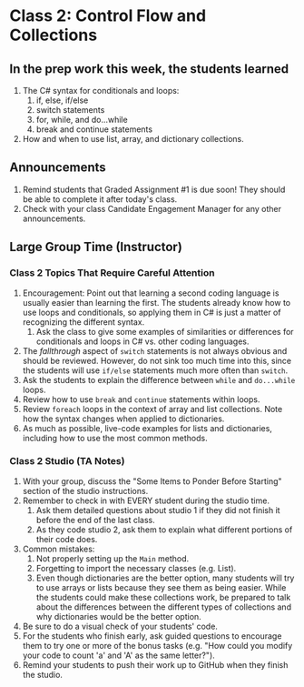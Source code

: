 # Class 2: Control Flow and Collections

## In the prep work this week, the students learned

1. The C# syntax for conditionals and loops:
    1. if, else, if/else
    1. switch statements
    1. for, while, and do...while
    1. break and continue statements
1. How and when to use list, array, and dictionary collections.

## Announcements

1. Remind students that Graded Assignment #1 is due soon! They should be able to complete it after today's class.
1. Check with your class Candidate Engagement Manager for any other announcements.

## Large Group Time (Instructor)

### Class 2 Topics That Require Careful Attention

1. Encouragement: Point out that learning a second coding language is usually easier than learning the first. The students already know how to use loops and conditionals, so applying them in C# is just a matter of recognizing the different syntax.
    1. Ask the class to give some examples of similarities or differences for conditionals and loops in C# vs. other coding languages.
1. The *fallthrough* aspect of ``switch`` statements is not always obvious and should be reviewed. However, do not sink too much time into this, since the students will use ``if/else`` statements much more often than ``switch``.
1. Ask the students to explain the difference between ``while`` and ``do...while`` loops.
1. Review how to use ``break`` and ``continue`` statements within loops.
1. Review ``foreach`` loops in the context of array and list collections. Note
how the syntax changes when applied to dictionaries.
1. As much as possible, live-code examples for lists and dictionaries, including how to use the most common methods.

### Class 2 Studio (TA Notes)

1. With your group, discuss the "Some Items to Ponder Before Starting" section of the studio instructions.
1. Remember to check in with EVERY student during the studio time.
    1. Ask them detailed questions about studio 1 if they did not finish it before the end of the last class.
    1. As they code studio 2, ask them to explain what different portions of their code does.
1. Common mistakes:
    1. Not properly setting up the ``Main`` method.
    1. Forgetting to import the necessary classes (e.g. List).
    1. Even though dictionaries are the better option, many students will try to use arrays or lists because they see them as being easier. While the students could make these collections work, be prepared to talk about the differences between the different types of collections and why dictionaries would be the better option.
1. Be sure to do a visual check of your students' code.
1. For the students who finish early, ask guided questions to encourage them to try one or more of the bonus tasks (e.g. "How could you modify your code to count 'a' and 'A' as the same letter?").
1. Remind your students to push their work up to GitHub when they finish the studio.
